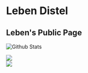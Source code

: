 # Leben Distel
## Leben's Public Page
![Github Stats](https://github-readme-stats.vercel.app/api?username=SukuraHumble&show_icons=true&theme=dark&count_private=true)

![](https://upload-bbs.mihoyo.com/upload/2022/04/05/49837885/e12b45cb79b5f9ab7654c643c63d149d_4881849427955308109.gif?x-oss-process=image//auto-orient,0/interlace,1/format,gif)\
![](https://cards.jerryz.com.cn/api?img=3&counter=humblr_me&qq=391704986&microsoft=fulinrui04182023%40outlook.com&bilibili=Humble_me&luogu=779488&github=Sukura_Humble)
